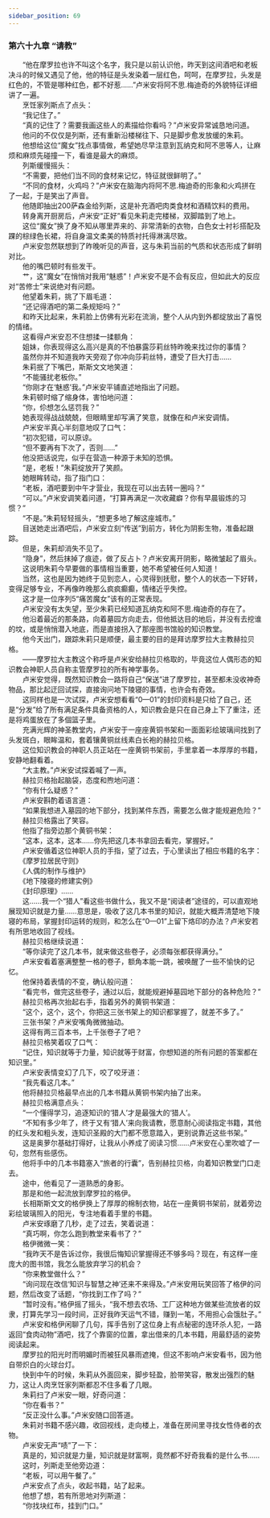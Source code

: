 ```yaml
---
sidebar_position: 69
---
```

### 第六十九章 “请教”  


　　“他在摩罗拉也许不叫这个名字，我只是以前认识他，昨天到这间酒吧和老板决斗的时候又遇见了他，他的特征是头发染着一层红色，呵呵，在摩罗拉，头发是红色的，不管是哪种红色，都不好惹……”卢米安将阿不思.梅迪奇的外貌特征详细讲了一遍。  
　　烹饪家列斯点了点头：  
　　“我记住了。”  
　　“真的记住了？需要我画这些人的素描给你看吗？”卢米安异常诚恳地问道。  
　　他问的不仅仅是列斯，还有重新沿楼梯往下、只是脚步愈发放缓的朱莉。  
　　他想给这位“魔女”找点事情做，希望她尽早注意到瓦纳克和阿不思等人，让麻烦和麻烦先碰撞一下，看谁是最大的麻烦。  
　　列斯缓慢摇头：  
　　“不需要，把他们当不同的食材来记忆，特征就很鲜明了。”  
　　“不同的食材，火鸡吗？”卢米安在脑海内将阿不思.梅迪奇的形象和火鸡拼在了一起，于是笑出了声音。  
　　他随即抽出200萨森金给列斯，这是补充酒吧肉类食材和酒精饮料的费用。  
　　转身离开厨房后，卢米安“正好”看见朱莉走完楼梯，双脚踏到了地上。  
　　这位“魔女”换了身不知从哪里弄来的、非常清新的衣物，白色女士衬衫搭配及踝的棕绿色长裙，将自身温文柔美的特质衬托得淋漓尽致。  
　　卢米安忽然联想到了昨晚听见的声音，这与朱莉当前的气质和状态形成了鲜明对比。  
　　他的嘴巴顿时有些发干。  
　　艹，这“魔女”在悄悄对我用“魅惑”！卢米安不是不会有反应，但如此大的反应对“苦修士”来说绝对有问题。  
　　他望着朱莉，挑了下眉毛道：  
　　“还记得酒吧的第二条规矩吗？”  
　　和昨天比起来，朱莉脸上仿佛有光彩在流淌，整个人从内到外都绽放出了喜悦的情绪。  
　　这看得卢米安忍不住想揉一揉额角：  
　　姐妹，你表现得这么高兴是真的不怕暴露莎莉丝特昨晚来找过你的事情？  
　　虽然你并不知道我昨天旁观了你冲向莎莉丝特，遭受了巨大打击……  
　　朱莉抿了下嘴巴，斯斯文文地笑道：  
　　“不能骚扰老板你。”  
　　“你刚才在‘魅惑’我。”卢米安平铺直述地指出了问题。  
　　朱莉顿时缩了缩身体，害怕地问道：  
　　“你，伱想怎么惩罚我？”  
　　她表现得战战兢兢，但眼睛里却写满了笑意，就像在和卢米安调情。  
　　卢米安半真心半刻意地叹了口气：  
　　“初次犯错，可以原谅。  
　　“但不要再有下次了，否则……”  
　　他没把话说完，似乎在营造一种源于未知的恐惧。  
　　“是，老板！”朱莉绽放开了笑颜。  
　　她眼眸转动，指了指门口：  
　　“老板，酒吧要到中午才营业，我现在可以出去转一圈吗？”  
　　“可以。”卢米安调笑着问道，“打算再满足一次收藏癖？你有早晨锻炼的习惯？”  
　　“不是。”朱莉轻轻摇头，“想更多地了解这座城市。”  
　　目送她走出酒吧后，卢米安立刻“传送”到前方，转化为阴影生物，准备起跟踪。  
　　但是，朱莉却消失不见了。  
　　“隐身”，然后抹掉了痕迹，做了反占卜？卢米安离开阴影，略微皱起了眉头。  
　　这说明朱莉今早要做的事情相当重要，她不希望被任何人知道！  
　　当然，这也是因为她终于见到恋人，心灵得到抚慰，整个人的状态一下好转，变得足够专业，不再像昨晚那么疯疯癫癫，情绪近乎失控。  
　　这才是一位序列5“痛苦魔女”该有的正常表现。  
　　卢米安没有太失望，至少朱莉已经知道瓦纳克和阿不思.梅迪奇的存在了。  
　　他沿着最近的那条路，向着墓园方向走去，但他抵达目的地后，并没有去挖谁的坟，或是悄悄潜入地底，而是直接拐入了那座图书馆般的知识教堂。  
　　他今天出门，跟踪朱莉只是顺便，最主要的目的是拜访摩罗拉大主教赫拉贝格。  
　　——摩罗拉大主教这个称呼是卢米安给赫拉贝格取的，毕竟这位人偶形态的知识教会神职人员自称主管摩罗拉的所有神学事务。  
　　卢米安觉得，既然知识教会一路将自己“保送”进了摩罗拉，甚至都未没收神奇物品，那比起迂回试探，直接询问地下陵寝的事情，也许会有奇效。  
　　这同样也是一次试探，卢米安想看看“0—01”的封印资料是只给了自己，还是“分发”给了所有满足条件具备资格的人，知识教会是只在自己身上下了重注，还是将鸡蛋放在了多個篮子里。  
　　充满光辉的神圣教堂内，卢米安于一座座黄铜书架和一面面彩绘玻璃间找到了头发斑白，眼眸温和，套着镶黄铜丝线素白长袍的赫拉贝格。  
　　这位知识教会的神职人员正站在一座黄铜书架前，手里拿着一本厚厚的书籍，安静地翻看着。  
　　“大主教。”卢米安试探着喊了一声。  
　　赫拉贝格抬起脑袋，态度和煦地问道：  
　　“你有什么疑惑？”  
　　卢米安斟酌着语言道：  
　　“如果我想进入墓园的地下部分，找到某件东西，需要怎么做才能规避危险？”  
　　赫拉贝格露出了笑容。  
　　他指了指旁边那个黄铜书架：  
　　“这本，这本，这本……你先把这几本书拿回去看完，掌握好。”  
　　卢米安循着这位神职人员的手指，望了过去，于心里读出了相应书籍的名字：  
　　《摩罗拉居民守则》  
　　《人偶的制作与维护》  
　　《地下陵寝的修建实例》  
　　《封印原理》……  
　　这……我一个“猎人”看这些书做什么，我又不是“阅读者”途径的，可以直观地展现知识就是力量……意思是，吸收了这几本书里的知识，就能大概弄清楚地下陵寝的布局，掌握封印运转的规则，和怎么在“0—01”上留下烙印的办法？卢米安若有所思地收回了视线。  
　　赫拉贝格继续说道：  
　　“等你读完了这几本书，就来做这些卷子，必须每张都获得满分。”  
　　卢米安看着塞满整整一格的卷子，额角本能一跳，被唤醒了一些不愉快的记忆。  
　　他保持着表情的不变，确认般问道：  
　　“看完书，做完这些卷子，通过以后，就能规避掉墓园地下部分的各种危险？”  
　　赫拉贝格再次抬起右手，指着另外的黄铜书架道：  
　　“这个，这个，这个，你把这三张书架上的知识都掌握了，就差不多了。”  
　　三张书架？卢米安嘴角微微抽动。  
　　这得有两三百本书，上千张卷子了吧？  
　　赫拉贝格笑着叹了口气：  
　　“记住，知识就等于力量，知识就等于财富，你想知道的所有问题的答案都在知识里。”  
　　卢米安表情变幻了几下，咬了咬牙道：  
　　“我先看这几本。”  
　　他将赫拉贝格最早点出的几本书籍从黄铜书架内抽了出来。  
　　赫拉贝格满意点头：  
　　“一个懂得学习，追逐知识的‘猎人’才是最强大的‘猎人’。  
　　“不知有多少年了，终于又有‘猎人’来向我请教，愿意耐心阅读指定书籍，其他的红头发和粗头发，连知识圣殿的大门都不愿意踏入，更别说靠近这些书架。”  
　　这是奥萝尔基础打得好，让我从小养成了阅读习惯……卢米安在心里吹嘘了一句，忽然有些感伤。  
　　他将手中的几本书籍塞入“旅者的行囊”，告别赫拉贝格，向着知识教堂门口走去。  
　　途中，他看见了一道熟悉的身影。  
　　那是和他一起流放到摩罗拉的格伊。  
　　长相斯斯文文的格伊换上了厚厚的棉制衣物，站在一座黄铜书架前，就着旁边彩绘玻璃照入的阳光，专注地看着手里的书籍。  
　　卢米安琢磨了几秒，走了过去，笑着说道：  
　　“真巧啊，你怎么跑到教堂来看书了？”  
　　格伊微微一笑：  
　　“我昨天不是告诉过你，我很后悔知识掌握得还不够多吗？现在，有这样一座庞大的图书馆，我怎么能放弃学习的机会？  
　　“你来教堂做什么？”  
　　“询问现在改信‘知识与智慧之神’还来不来得及。”卢米安用玩笑回答了格伊的问题，然后改变了话题，“你找到工作了吗？”  
　　“暂时没有。”格伊摇了摇头，“我不想去农场、工厂这种地方做某些流放者的奴隶，打算先学习一段时间，正好我昨天运气不错，赚到一笔，不用担心会饿肚子。”  
　　卢米安和格伊闲聊了几句，挥手告别了这位身上有点秘密的连环杀人犯，一路返回“食肉动物”酒吧，找了个靠窗的位置，拿出借来的几本书籍，用最舒适的姿势阅读起来。  
　　摩罗拉的阳光时而明媚时而被狂风暴雨遮掩，但这不影响卢米安看书，因为他自带炽白的火球台灯。  
　　快到中午的时候，朱莉从外面回来，脚步轻盈，脸带笑容，散发出强烈的魅力，这让人肉烹饪家列斯都忍不住多看了几眼。  
　　朱莉扫了卢米安一眼，好奇问道：  
　　“你在看书？”  
　　“反正没什么事。”卢米安随口回答道。  
　　朱莉对书籍不感兴趣，收回视线，走向楼上，准备在房间里寻找女性侍者的衣物。  
　　卢米安无声“啧”了一下：  
　　真是的，知识就是力量，知识就是财富啊，竟然都不好奇我看的是什么书……  
　　这时，列斯走至他旁边道：  
　　“老板，可以用午餐了。”  
　　卢米安点了点头，收起书籍，站了起来。  
　　他想了想，若有所思地对列斯道：  
　　“你找块红布，挂到门口。”  

